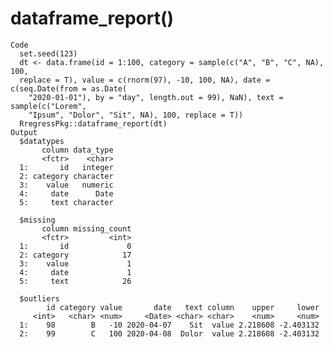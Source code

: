 # dataframe_report()

    Code
      set.seed(123)
      dt <- data.frame(id = 1:100, category = sample(c("A", "B", "C", NA), 100,
      replace = T), value = c(rnorm(97), -10, 100, NA), date = c(seq.Date(from = as.Date(
        "2020-01-01"), by = "day", length.out = 99), NaN), text = sample(c("Lorem",
        "Ipsum", "Dolor", "Sit", NA), 100, replace = T))
      RregressPkg::dataframe_report(dt)
    Output
      $datatypes
           column data_type
           <fctr>    <char>
      1:       id   integer
      2: category character
      3:    value   numeric
      4:     date      Date
      5:     text character
      
      $missing
           column missing_count
           <fctr>         <int>
      1:       id             0
      2: category            17
      3:    value             1
      4:     date             1
      5:     text            26
      
      $outliers
            id category value       date   text column    upper     lower
         <int>   <char> <num>     <Date> <char> <char>    <num>     <num>
      1:    98        B   -10 2020-04-07    Sit  value 2.218608 -2.403132
      2:    99        C   100 2020-04-08  Dolor  value 2.218608 -2.403132
      

